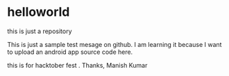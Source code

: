 # helloworld
this is just a repository

This is just a sample test mesage on github.
I am learning it because I want to upload an android app source code here.

this is for hacktober fest .
Thanks,
Manish Kumar
